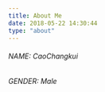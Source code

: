 ```yaml
---
title: About Me
date: 2018-05-22 14:30:44
type: "about"
---
```


###### NAME: CaoChangkui
###### GENDER: Male